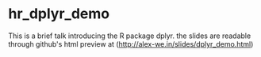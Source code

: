 # hr_dplyr_demo
This is a brief talk introducing the R package dplyr.
the slides are readable through github's html preview  at (http://alex-we.in/slides/dplyr_demo.html)
